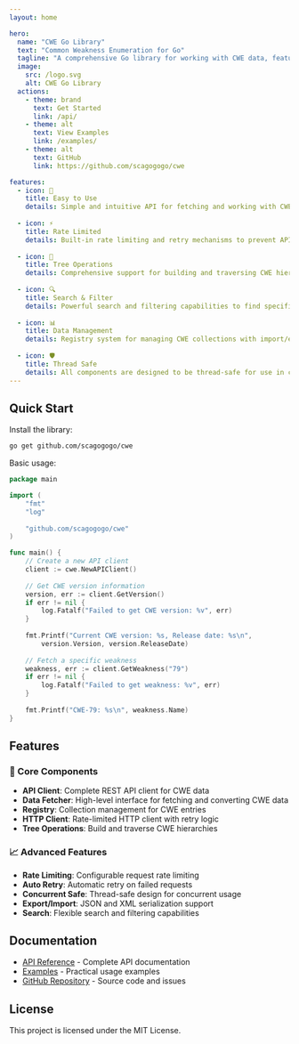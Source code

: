 ```yaml
---
layout: home

hero:
  name: "CWE Go Library"
  text: "Common Weakness Enumeration for Go"
  tagline: "A comprehensive Go library for working with CWE data, featuring API clients, rate limiting, and tree operations"
  image:
    src: /logo.svg
    alt: CWE Go Library
  actions:
    - theme: brand
      text: Get Started
      link: /api/
    - theme: alt
      text: View Examples
      link: /examples/
    - theme: alt
      text: GitHub
      link: https://github.com/scagogogo/cwe

features:
  - icon: 🚀
    title: Easy to Use
    details: Simple and intuitive API for fetching and working with CWE data from the official MITRE API.
  
  - icon: ⚡
    title: Rate Limited
    details: Built-in rate limiting and retry mechanisms to prevent API overload and ensure reliable requests.
  
  - icon: 🌳
    title: Tree Operations
    details: Comprehensive support for building and traversing CWE hierarchical structures.
  
  - icon: 🔍
    title: Search & Filter
    details: Powerful search and filtering capabilities to find specific CWE entries quickly.
  
  - icon: 📊
    title: Data Management
    details: Registry system for managing CWE collections with import/export functionality.
  
  - icon: 🛡️
    title: Thread Safe
    details: All components are designed to be thread-safe for use in concurrent applications.
---
```


## Quick Start

Install the library:

```bash
go get github.com/scagogogo/cwe
```

Basic usage:

```go
package main

import (
    "fmt"
    "log"
    
    "github.com/scagogogo/cwe"
)

func main() {
    // Create a new API client
    client := cwe.NewAPIClient()
    
    // Get CWE version information
    version, err := client.GetVersion()
    if err != nil {
        log.Fatalf("Failed to get CWE version: %v", err)
    }
    
    fmt.Printf("Current CWE version: %s, Release date: %s\n", 
        version.Version, version.ReleaseDate)
    
    // Fetch a specific weakness
    weakness, err := client.GetWeakness("79")
    if err != nil {
        log.Fatalf("Failed to get weakness: %v", err)
    }
    
    fmt.Printf("CWE-79: %s\n", weakness.Name)
}
```

## Features

### 🎯 Core Components

- **API Client**: Complete REST API client for CWE data
- **Data Fetcher**: High-level interface for fetching and converting CWE data
- **Registry**: Collection management for CWE entries
- **HTTP Client**: Rate-limited HTTP client with retry logic
- **Tree Operations**: Build and traverse CWE hierarchies

### 📈 Advanced Features

- **Rate Limiting**: Configurable request rate limiting
- **Auto Retry**: Automatic retry on failed requests
- **Concurrent Safe**: Thread-safe design for concurrent usage
- **Export/Import**: JSON and XML serialization support
- **Search**: Flexible search and filtering capabilities

## Documentation

- [API Reference](/api/) - Complete API documentation
- [Examples](/examples/) - Practical usage examples
- [GitHub Repository](https://github.com/scagogogo/cwe) - Source code and issues

## License

This project is licensed under the MIT License.
